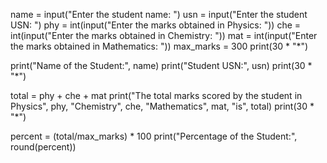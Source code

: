 
name = input("Enter the student name: ")
usn = input("Enter the student USN: ")
phy = int(input("Enter the marks obtained in Physics: "))
che = int(input("Enter the marks obtained in Chemistry: "))
mat = int(input("Enter the marks obtained in Mathematics: "))
max_marks = 300
print(30 * "*")

print("Name of the Student:", name)
print("Student USN:", usn)
print(30 * "*")

total = phy + che + mat
print("The total marks scored by the student in Physics", phy, "Chemistry", che, "Mathematics", mat, "is", total)
print(30 * "*")

percent = (total/max_marks) * 100
print("Percentage of the Student:", round(percent))

